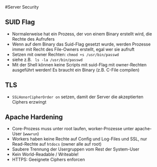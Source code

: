 #Server Security

## SUID Flag
- Normalerweise hat ein Prozess, der von einem Binary erstellt wird, die Rechte des Aufrufers
- Wenn auf dem Binary das Suid-Flag gesetzt wurde, werden Prozesse immer mit Recht des File-Owners erstellt, egal wer sie aufruft
- Setzen mit owner Rechten: `chmod +s /usr/bin/passwd`
- siehe z.B. ` ls -la /usr/bin/passwd`
- Mit der Shell können keine Scripts mit suid-Flag mit owner-Rechten ausgeführt werden! Es braucht ein Binary (z.B. C-File compilen)

## TLS
- `SSLHonorCipherOrder on` setzen, damit der Server die akzeptierten Ciphers erzwingt

## Apache Hardening
- Core-Prozess muss unter root laufen, worker-Prozesse unter apache-User (`wwwrun`)
- Workers haben keine Rechte auf Config und Log-Files und SSL, nur Read-Rechte auf `htdocs` (owner alle auf root)
- Saubere Trennung der Usergruppen vom Rest der System-User
- Kein World-Readable / Writeable!
- HTTPS: Geeignete Ciphers enforcen
